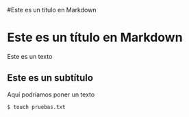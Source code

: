 #Este es un título en Markdown
# Este es un título en Markdown
Este es un texto
## Este es un subtítulo
Aquí podríamos poner un texto
```bash
$ touch pruebas.txt
